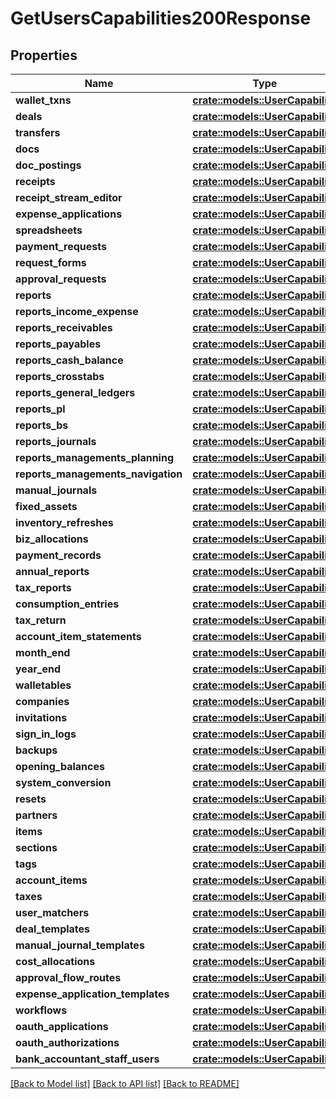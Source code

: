 # GetUsersCapabilities200Response

## Properties

Name | Type | Description | Notes
------------ | ------------- | ------------- | -------------
**wallet_txns** | [**crate::models::UserCapability**](userCapability.md) |  | 
**deals** | [**crate::models::UserCapability**](userCapability.md) |  | 
**transfers** | [**crate::models::UserCapability**](userCapability.md) |  | 
**docs** | [**crate::models::UserCapability**](userCapability.md) |  | 
**doc_postings** | [**crate::models::UserCapability**](userCapability.md) |  | 
**receipts** | [**crate::models::UserCapability**](userCapability.md) |  | 
**receipt_stream_editor** | [**crate::models::UserCapability**](userCapability.md) |  | 
**expense_applications** | [**crate::models::UserCapability**](userCapability.md) |  | 
**spreadsheets** | [**crate::models::UserCapability**](userCapability.md) |  | 
**payment_requests** | [**crate::models::UserCapability**](userCapability.md) |  | 
**request_forms** | [**crate::models::UserCapability**](userCapability.md) |  | 
**approval_requests** | [**crate::models::UserCapability**](userCapability.md) |  | 
**reports** | [**crate::models::UserCapability**](userCapability.md) |  | 
**reports_income_expense** | [**crate::models::UserCapability**](userCapability.md) |  | 
**reports_receivables** | [**crate::models::UserCapability**](userCapability.md) |  | 
**reports_payables** | [**crate::models::UserCapability**](userCapability.md) |  | 
**reports_cash_balance** | [**crate::models::UserCapability**](userCapability.md) |  | 
**reports_crosstabs** | [**crate::models::UserCapability**](userCapability.md) |  | 
**reports_general_ledgers** | [**crate::models::UserCapability**](userCapability.md) |  | 
**reports_pl** | [**crate::models::UserCapability**](userCapability.md) |  | 
**reports_bs** | [**crate::models::UserCapability**](userCapability.md) |  | 
**reports_journals** | [**crate::models::UserCapability**](userCapability.md) |  | 
**reports_managements_planning** | [**crate::models::UserCapability**](userCapability.md) |  | 
**reports_managements_navigation** | [**crate::models::UserCapability**](userCapability.md) |  | 
**manual_journals** | [**crate::models::UserCapability**](userCapability.md) |  | 
**fixed_assets** | [**crate::models::UserCapability**](userCapability.md) |  | 
**inventory_refreshes** | [**crate::models::UserCapability**](userCapability.md) |  | 
**biz_allocations** | [**crate::models::UserCapability**](userCapability.md) |  | 
**payment_records** | [**crate::models::UserCapability**](userCapability.md) |  | 
**annual_reports** | [**crate::models::UserCapability**](userCapability.md) |  | 
**tax_reports** | [**crate::models::UserCapability**](userCapability.md) |  | 
**consumption_entries** | [**crate::models::UserCapability**](userCapability.md) |  | 
**tax_return** | [**crate::models::UserCapability**](userCapability.md) |  | 
**account_item_statements** | [**crate::models::UserCapability**](userCapability.md) |  | 
**month_end** | [**crate::models::UserCapability**](userCapability.md) |  | 
**year_end** | [**crate::models::UserCapability**](userCapability.md) |  | 
**walletables** | [**crate::models::UserCapability**](userCapability.md) |  | 
**companies** | [**crate::models::UserCapability**](userCapability.md) |  | 
**invitations** | [**crate::models::UserCapability**](userCapability.md) |  | 
**sign_in_logs** | [**crate::models::UserCapability**](userCapability.md) |  | 
**backups** | [**crate::models::UserCapability**](userCapability.md) |  | 
**opening_balances** | [**crate::models::UserCapability**](userCapability.md) |  | 
**system_conversion** | [**crate::models::UserCapability**](userCapability.md) |  | 
**resets** | [**crate::models::UserCapability**](userCapability.md) |  | 
**partners** | [**crate::models::UserCapability**](userCapability.md) |  | 
**items** | [**crate::models::UserCapability**](userCapability.md) |  | 
**sections** | [**crate::models::UserCapability**](userCapability.md) |  | 
**tags** | [**crate::models::UserCapability**](userCapability.md) |  | 
**account_items** | [**crate::models::UserCapability**](userCapability.md) |  | 
**taxes** | [**crate::models::UserCapability**](userCapability.md) |  | 
**user_matchers** | [**crate::models::UserCapability**](userCapability.md) |  | 
**deal_templates** | [**crate::models::UserCapability**](userCapability.md) |  | 
**manual_journal_templates** | [**crate::models::UserCapability**](userCapability.md) |  | 
**cost_allocations** | [**crate::models::UserCapability**](userCapability.md) |  | 
**approval_flow_routes** | [**crate::models::UserCapability**](userCapability.md) |  | 
**expense_application_templates** | [**crate::models::UserCapability**](userCapability.md) |  | 
**workflows** | [**crate::models::UserCapability**](userCapability.md) |  | 
**oauth_applications** | [**crate::models::UserCapability**](userCapability.md) |  | 
**oauth_authorizations** | [**crate::models::UserCapability**](userCapability.md) |  | 
**bank_accountant_staff_users** | [**crate::models::UserCapability**](userCapability.md) |  | 

[[Back to Model list]](../README.md#documentation-for-models) [[Back to API list]](../README.md#documentation-for-api-endpoints) [[Back to README]](../README.md)


